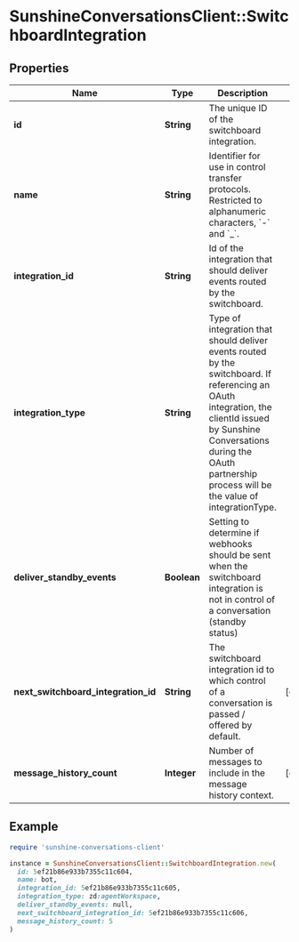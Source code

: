 # SunshineConversationsClient::SwitchboardIntegration

## Properties

| Name | Type | Description | Notes |
| ---- | ---- | ----------- | ----- |
| **id** | **String** | The unique ID of the switchboard integration. |  |
| **name** | **String** | Identifier for use in control transfer protocols. Restricted to alphanumeric characters, &#x60;-&#x60; and &#x60;_&#x60;. |  |
| **integration_id** | **String** | Id of the integration that should deliver events routed by the switchboard. |  |
| **integration_type** | **String** | Type of integration that should deliver events routed by the switchboard. If referencing an OAuth integration, the clientId issued by Sunshine Conversations during the OAuth partnership process will be the value of integrationType. |  |
| **deliver_standby_events** | **Boolean** | Setting to determine if webhooks should be sent when the switchboard integration is not in control of a conversation (standby status) |  |
| **next_switchboard_integration_id** | **String** | The switchboard integration id to which control of a conversation is passed / offered by default. | [optional] |
| **message_history_count** | **Integer** | Number of messages to include in the message history context. | [optional] |

## Example

```ruby
require 'sunshine-conversations-client'

instance = SunshineConversationsClient::SwitchboardIntegration.new(
  id: 5ef21b86e933b7355c11c604,
  name: bot,
  integration_id: 5ef21b86e933b7355c11c605,
  integration_type: zd:agentWorkspace,
  deliver_standby_events: null,
  next_switchboard_integration_id: 5ef21b86e933b7355c11c606,
  message_history_count: 5
)
```

